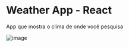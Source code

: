<h1>Weather App - React</h1>

App que mostra o clima de onde você pesquisa

![image](https://user-images.githubusercontent.com/48383295/160256327-d45b6569-5da7-4e21-9196-dd3a1e2a3f22.png)

